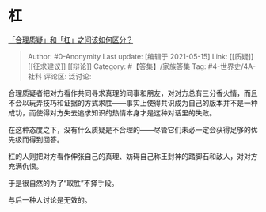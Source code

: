 # 杠
[「合理质疑」和「杠」之间该如何区分？](https://www.zhihu.com/question/457805977/answer/1869187536)

> Author: #0-Anonymity
> Last update: [编辑于 2021-05-15]
> Link: [[质疑]] [[征求建议]] [[辩论]]
> Category: #【答集】/家族答集
> Tag: #4-世界史/4A-社科
> 评论区:
> 泛讨论:

合理质疑者把对方看作共同寻求真理的同事和朋友，对对方总有三分香火情，而且不会以玩弄技巧和证据的方式求胜——事实上使得共识成为自己的版本并不是一种成功，而使得对方失去追求知识的热情本身才是这种对话里的失败。

在这种态度之下，没有什么质疑是不合理的——尽管它们未必一定会获得足够的优先级而得到回答。

杠的人则把对方看作伸张自己的真理、妨碍自己称王封神的踏脚石和敌人，对对方充满仇恨。

于是很自然的为了“取胜”不择手段。

与后一种人讨论是无效的。
